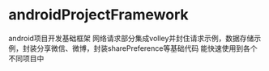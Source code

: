 androidProjectFramework
=======================

android项目开发基础框架 网络请求部分集成volley并封住请求示例，数据存储示例，封装分享微信、微博，封装sharePreference等基础代码 能快速使用到各个不同项目中
